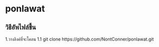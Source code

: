 # ponlawat
<h2>วิธีอัพไฟล์ขึ้น</h2>
1.วางลิงค์ที่จะโคลน
1.1 git clone https://github.com/NontConner/ponlawat.git
